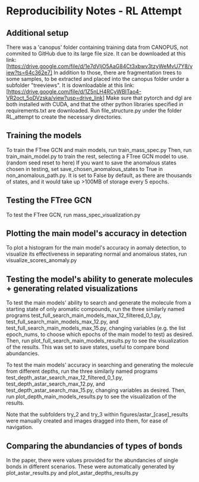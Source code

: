 # Reproducibility Notes - RL Attempt 

## Additional setup 

There was a 'canopus' folder containing training data from CANOPUS, not commited to GitHub due to its large file size. It can be downloaded at this link: [https://drive.google.com/file/d/1e7dVIjO5AaG84Ct3xbwv3tzyWeMvU7Y8/view?ts=64c362e7] 
In addition to those, there are fragmentation trees to some samples, to be extracted and placed into the canopus folder under a subfolder "treeviews". It is downloadable at this link: [https://drive.google.com/file/d/1Z5nLH4RCyWBITao4-VR2oct_5oDVzska/view?usp=drive_link] 
Make sure that pytorch and dgl are both installed with CUDA, and that the other python libraries specified in requirements.txt are downloaded. 
Run file_structure.py under the folder RL_attempt to create the necessary directories. 


## Training the models 

To train the FTree GCN and main models, run train_mass_spec.py 
Then, run train_main_model.py to train the rest, selecting a FTree GCN model to use. (random seed reset to here) If you want to save the anomalous states chosen in testing, set save_chosen_anomalous_states to True in non_anomalous_path.py. It is set to False by default, as there are thousands of states, and it would take up >100MB of storage every 5 epochs. 


## Testing the FTree GCN 

To test the FTree GCN, run mass_spec_visualization.py 


## Plotting the main model's accuracy in detection 

To plot a histogram for the main model's accuracy in aomaly detection, to visualize its effectiveness in separating normal and anomalous states, run visualize_scores_anomaly.py 


## Testing the model's ability to generate molecules + generating related visualizations 

To test the main models' ability to search and generate the molecule from a starting state of only aromatic compounds, run the three similarly named programs test_full_search_main_models_max_12_filtered_0_1.py, test_full_search_main_models_max_12.py, and test_full_search_main_models_max_15.py, changing variables (e.g. the list epoch_nums, to choose which epochs of the main model to test) as desired. Then, run plot_full_search_main_models_results.py to see the visualization of the results. This was set to save states, useful to compare bond abundancies. 

To test the main models' accuracy in searching and generating the molecule from different depths, run the three similarly named programs test_depth_astar_search_max_12_filtered_0_1.py, test_depth_astar_search_max_12.py, and test_depth_astar_search_max_15.py, changing variables as desired. Then, run plot_depth_main_models_results.py to see the visualization of the results. 

Note that the subfolders try_2 and try_3 within figures/astar_\[case\]_results were manually created and images dragged into them, for ease of navigation. 


## Comparing the abundancies of types of bonds 

In the paper, there were values provided for the abundancies of single bonds in different scenarios. These were automatically generated by plot_astar_results.py and plot_astar_depths_results.py 


